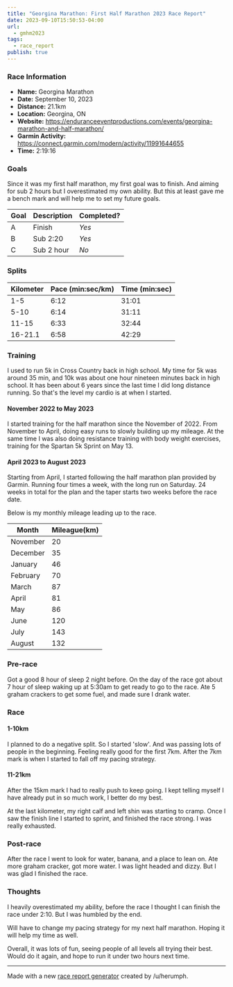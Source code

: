 ```yaml
---
title: "Georgina Marathon: First Half Marathon 2023 Race Report"
date: 2023-09-10T15:50:53-04:00
url:
  - gmhm2023
tags:
  - race_report
publish: true
---
```

### Race Information
* **Name:** Georgina Marathon
* **Date:** September 10, 2023
* **Distance:** 21.1km
* **Location:** Georgina, ON
* **Website:** https://enduranceeventproductions.com/events/georgina-marathon-and-half-marathon/
* **Garmin Activity:** https://connect.garmin.com/modern/activity/11991644655
* **Time:** 2:19:16

### Goals
Since it was my first half marathon, my first goal was to finish.
And aiming for sub 2 hours but I overestimated my own ability.
But this at least gave me a bench mark and will help me to set my future goals.

| Goal | Description | Completed? |
|------|-------------|------------|
| A | Finish | *Yes* |
| B | Sub 2:20 | *Yes* |
| C | Sub 2 hour | *No* |

### Splits
| Kilometer | Pace (min:sec/km) | Time (min:sec) |
|------|------|-----|
| 1-5 | 6:12 | 31:01 |
| 5-10| 6:14 | 31:11 |
| 11-15| 6:33 | 32:44 |
| 16-21.1| 6:58 | 42:29 |


### Training

I used to run 5k in Cross Country back in high school.
My time for 5k was around 35 min, and 10k was about one hour nineteen minutes back in high school.
It has been about 6 years since the last time I did long distance running.
So that's the level my cardio is at when I started.

#### November 2022 to May 2023
I started training for the half marathon since the November of 2022.
From November to April, doing easy runs to slowly building up my mileage.
At the same time I was also doing resistance training with body weight exercises, training for the Spartan 5k Sprint on May 13.

#### April 2023 to August 2023

Starting from April, I started following the half marathon plan provided by Garmin.
Running four times a week, with the long run on Saturday.
24 weeks in total for the plan and the taper starts two weeks before the race date.

Below is my monthly mileage leading up to the race.

|Month| Mileague(km)|
|-----|------|
|November|20|
|December| 35 |
|January| 46 |
|February|70 |
|March| 87 |
|April| 81 |
|May| 86 |
|June| 120 |
|July| 143 |
|August| 132 |

### Pre-race
Got a good 8 hour of sleep 2 night before.
On the day of the race got about 7 hour of sleep waking up at 5:30am to get ready to go to the race.
Ate 5 graham crackers to get some fuel, and made sure I drank water.

### Race

#### 1-10km
I planned to do a negative split. So I started 'slow'.
And was passing lots of people in the beginning.
Feeling really good for the first 7km.
After the 7km mark is when I started to fall off my pacing strategy.
  
#### 11-21km
After the 15km mark I had to really push to keep going.
I kept telling myself I have already put in so much work, I better do my best.
  
At the last kilometer, my right calf and left shin was starting to cramp.
Once I saw the finish line I started to sprint, and finished the race strong.
I was really exhausted.

### Post-race
After the race I went to look for water, banana, and a place to lean on.
Ate more graham cracker, got more water.
I was light headed and dizzy.
But I was glad I finished the race.

### Thoughts

I heavily overestimated my ability, before the race I thought I can finish the race under 2:10.
But I was humbled by the end.

Will have to change my pacing strategy for my next half marathon.
Hoping it will help my time as well.

Overall, it was lots of fun, seeing people of all levels all trying their best.
Would do it again, and hope to run it under two hours next time.

---

Made with a new [race report generator](http://sfdavis.com/racereports/) created by /u/herumph.
